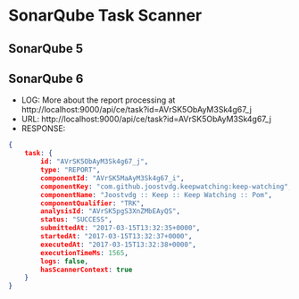 # SonarQube Task Scanner

## SonarQube 5



## SonarQube 6

* LOG: More about the report processing at http://localhost:9000/api/ce/task?id=AVrSK5ObAyM3Sk4g67_j
* URL: http://localhost:9000/api/ce/task?id=AVrSK5ObAyM3Sk4g67_j
* RESPONSE:

```json 
{
    task: {
        id: "AVrSK5ObAyM3Sk4g67_j",
        type: "REPORT",
        componentId: "AVrSK5MaAyM3Sk4g67_i",
        componentKey: "com.github.joostvdg.keepwatching:keep-watching",
        componentName: "Joostvdg :: Keep :: Keep Watching :: Pom",
        componentQualifier: "TRK",
        analysisId: "AVrSK5pgS3XnZMbEAyQS",
        status: "SUCCESS",
        submittedAt: "2017-03-15T13:32:35+0000",
        startedAt: "2017-03-15T13:32:37+0000",
        executedAt: "2017-03-15T13:32:38+0000",
        executionTimeMs: 1565,
        logs: false,
        hasScannerContext: true
    }
}
```